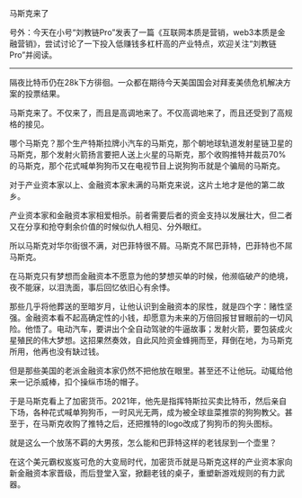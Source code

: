 
马斯克来了


号外：今天在小号“刘教链Pro”发表了一篇《互联网本质是营销，web3本质是金融营销》，尝试讨论了一下投入低赚钱多杠杆高的产业特点，欢迎关注“刘教链Pro”并阅读。

* * *

隔夜比特币仍在28k下方徘徊。一众都在期待今天美国国会对拜麦美债危机解决方案的投票结果。

马斯克来了。不仅来了，而且是高调地来了。不仅高调地来了，而且还受到了高规格的接见。

哪个马斯克？那个生产特斯拉牌小汽车的马斯克，那个朝地球轨道发射星链卫星的马斯克，那个发射火箭扬言要把人送上火星的马斯克，那个收购推特并裁员70%的马斯克，那个花式喊单狗狗币又在电视节目上说狗狗币就是个骗局的马斯克。

对于产业资本家以上、金融资本家未满的马斯克来说，这片土地才是他的第二故乡。

产业资本家和金融资本家相爱相杀。前者需要后者的资金支持以发展壮大，但二者又在分享和抢夺剩余价值的时候似仇人相见、分外眼红。

所以马斯克对华尔街很不满，对巴菲特很不屑。马斯克不屌巴菲特，巴菲特也不屌马斯克。

在马斯克只有梦想而金融资本不愿意为他的梦想买单的时候，他濒临破产的绝境，夜不能寐，以泪洗面，事后回忆依旧心有余悸。

那些几乎将他葬送的至暗岁月，让他认识到金融资本的尿性，就是四个字：赌性坚强。金融资本看不起高确定性的小钱，却愿意为未来的万倍回报甘冒眼前的一切风险。他悟了。电动汽车，要讲出个全自动驾驶的牛逼故事；发射火箭，要包装成火星殖民的伟大梦想。这招果然奏效，自此风险资金蜂拥而至，拜倒在地，为马斯克所用，他再也没有缺过钱。

但是那些美国的老派金融资本家仍然不把他放在眼里。甚至还不让他玩。动辄给他来一记杀威棒，扣个操纵市场的帽子。

于是马斯克看上了加密货币。2021年，他先是指挥特斯拉买卖比特币，然后亲自下场，各种花式喊单狗狗币，一时风光无两，成为被全球韭菜推崇的狗狗教父。甚至于，在马斯克收购了推特之后，还把推特的logo改成了狗狗币的狗头图标。

就是这么一个放荡不羁的大男孩，怎么能和巴菲特这样的老钱尿到一个壶里？

在这个美元霸权岌岌可危的大变局时代，加密货币就是马斯克这样的产业资本家向新金融资本家晋级，而后登堂入室，掀翻老钱的桌子，重塑新游戏规则的有力武器。


